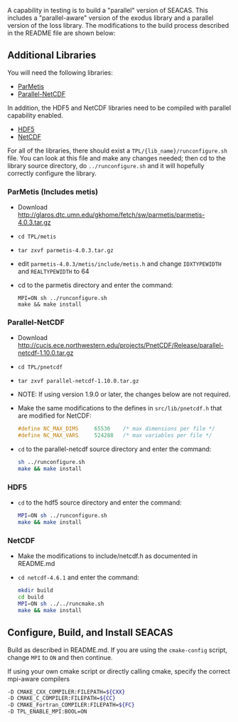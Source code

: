 A capability in testing is to build a "parallel" version of
SEACAS. This includes a "parallel-aware" version of the exodus library
and a parallel version of the Ioss library. The modifications to the
build process described in the README file are shown below:

## Additional Libraries

You will need the following libraries:

* [ParMetis](#parmetis)
* [Parallel-NetCDF](#parallel-netcdf)

In addition, the HDF5 and NetCDF libraries need to be compiled with parallel capability enabled.

* [HDF5](#hdf5)
* [NetCDF](#netcdf)

For all of the libraries, there should exist a
`TPL/{lib_name}/runconfigure.sh` file.  You can look at this file and make any changes needed; then cd to the library source directory, do `../runconfigure.sh` and it will hopefully correctly configure the library.

### ParMetis (Includes metis)

  * Download <http://glaros.dtc.umn.edu/gkhome/fetch/sw/parmetis/parmetis-4.0.3.tar.gz>

  * `cd TPL/metis`

  * `tar zxvf parmetis-4.0.3.tar.gz`

  * edit `parmetis-4.0.3/metis/include/metis.h` and change `IDXTYPEWIDTH` and `REALTYPEWIDTH` to 64

  * cd to the parmetis directory and enter the command:

    ```
    MPI=ON sh ../runconfigure.sh
	make && make install
    ```
  
### Parallel-NetCDF
  * Download <http://cucis.ece.northwestern.edu/projects/PnetCDF/Release/parallel-netcdf-1.10.0.tar.gz>

  * `cd TPL/pnetcdf`

  * `tar zxvf parallel-netcdf-1.10.0.tar.gz`

  * NOTE: If using version 1.9.0 or later, the changes below are not required.

  * Make the same modifications to the defines in `src/lib/pnetcdf.h` that are modified for NetCDF:
    ```c
    #define NC_MAX_DIMS     65536    /* max dimensions per file */
    #define NC_MAX_VARS     524288   /* max variables per file */
    ```

  * `cd` to the parallel-netcdf source directory and enter the command:
    ```bash
	sh ../runconfigure.sh
	make && make install
    ```

### HDF5
  * `cd` to the hdf5 source directory and enter the command:
   
    ```bash
    MPI=ON sh ../runconfigure.sh
	make && make install
    ```

### NetCDF
  * Make the modifications to include/netcdf.h as documented in README.md

  * `cd netcdf-4.6.1` and enter the command:
 
    ```bash
	mkdir build
	cd build
	MPI=ON sh ../../runcmake.sh
	make && make install
    ```

## Configure, Build, and Install SEACAS
Build as described in README.md.  If you are using the `cmake-config`
script, change `MPI` to `ON` and then continue.

If using your own cmake script or directly calling cmake, specify the
correct mpi-aware compilers 

```bash
-D CMAKE_CXX_COMPILER:FILEPATH=${CXX} 
-D CMAKE_C_COMPILER:FILEPATH=${CC} 
-D CMAKE_Fortran_COMPILER:FILEPATH=${FC} 
-D TPL_ENABLE_MPI:BOOL=ON
```
